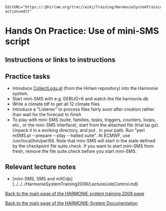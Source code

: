 ```@meta
EditURL="https://:@hirlam.org/trac//wiki/Training/HarmonieSystemTraining2008/Training/JobControl?action=edit"
```

# Hands On Practice: Use of mini-SMS script

## Instructions or links to instructions
## Practice tasks
 * Introduce [CollectLogs.pl](https://hirlam.org/trac/browser/trunk/hirlam/scripts/CollectLogs.pl) (from the Hirlam repository) into the Harmonie system.
 * Start mini-SMS with e.g. DEBUG=6 and watch the file harmonie.db
 * Write a climate.tdf to get all 12 climate files
 * Introduce a "Listener" to process files fairly soon after creation rather than wait for the forecast to finish
 * To play with mini-SMS (suite, families, tasks, triggers, counters, loops, etc., or the mini-SMS interface), start from the attached file (trial.tar.gz). Unpack it in a working directory, and put . in your path. Run "perl mSMS.pl --prepare --play --halted suite". At ECMWF, use /usr/local/bin/perl56. Note that mini-SMS will start in the state defined by the checkpoint file suite.check. If you want to start mini-SMS from fresh, remove the file suite.check before you start mini-SMS.


## Relevant lecture notes
 * [mini-SMS, SMS and mXCdp] (../../../HarmonieSystemTraining2008/Lecture/JobControl.md)

[ Back to the main page of the HARMONIE system training 2008 page](https://hirlam.org/trac/wiki/HarmonieSystemTraining2008)

[Back to the main page of the HARMONIE-System Documentation](https://hirlam.org/trac/wiki/HarmonieSystemDocumentation)